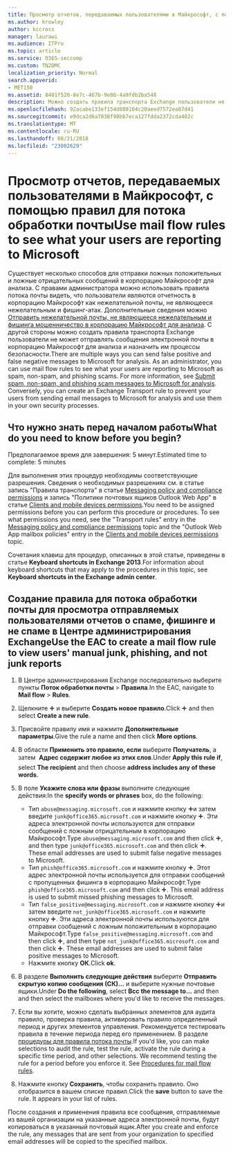 ```yaml
---
title: Просмотр отчетов, передаваемых пользователями в Майкрософт, с помощью правил для потока обработки почты
ms.author: krowley
author: kccross
manager: laurawi
ms.audience: ITPro
ms.topic: article
ms.service: O365-seccomp
ms.custom: TN2DMC
localization_priority: Normal
search.appverid:
- MET150
ms.assetid: 8401f520-8e7c-467b-9e06-4a9fdb2ba548
description: Можно создать правила транспорта Exchange пользователи не может отправлять сообщения электронной почты в корпорацию Майкрософт для анализа и назначить им процессы безопасности
ms.openlocfilehash: 92acabe133ef154d880104c20aeed7572ea87d41
ms.sourcegitcommit: e9dca2d6a7838f98bb7eca127fdda2372cda402c
ms.translationtype: MT
ms.contentlocale: ru-RU
ms.lasthandoff: 08/21/2018
ms.locfileid: "23002629"
---
```

# <a name="use-mail-flow-rules-to-see-what-your-users-are-reporting-to-microsoft"></a><span data-ttu-id="9e06c-103">Просмотр отчетов, передаваемых пользователями в Майкрософт, с помощью правил для потока обработки почты</span><span class="sxs-lookup"><span data-stu-id="9e06c-103">Use mail flow rules to see what your users are reporting to Microsoft</span></span>

<span data-ttu-id="9e06c-p101">Существует несколько способов для отправки ложных положительных и ложные отрицательных сообщений в корпорацию Майкрософт для анализа. С правами администратора можно использовать правила потока почты видеть, что пользователи являются отчетность в корпорацию Майкрософт как нежелательной почты, не являющееся нежелательным и фишинг-атак. Дополнительные сведения можно [Отправить нежелательной почты, не являющееся нежелательным и фишинга мошенничество в корпорацию Майкрософт для анализа](submit-spam-non-spam-and-phishing-scam-messages-to-microsoft-for-analysis.md). С другой стороны можно создать правила транспорта Exchange пользователи не может отправлять сообщения электронной почты в корпорацию Майкрософт для анализа и назначить им процессы безопасности.</span><span class="sxs-lookup"><span data-stu-id="9e06c-p101">There are multiple ways you can send false positive and false negative messages to Microsoft for analysis. As an administrator, you can use mail flow rules to see what your users are reporting to Microsoft as spam, non-spam, and phishing scams. For more information, see [Submit spam, non-spam, and phishing scam messages to Microsoft for analysis](submit-spam-non-spam-and-phishing-scam-messages-to-microsoft-for-analysis.md). Conversely, you can create an Exchange Transport rule to prevent your users from sending email messages to Microsoft for analysis and use them in your own security processes.</span></span>
  
## <a name="what-do-you-need-to-know-before-you-begin"></a><span data-ttu-id="9e06c-108">Что нужно знать перед началом работы</span><span class="sxs-lookup"><span data-stu-id="9e06c-108">What do you need to know before you begin?</span></span>

<span data-ttu-id="9e06c-109">Предполагаемое время для завершения: 5 минут.</span><span class="sxs-lookup"><span data-stu-id="9e06c-109">Estimated time to complete: 5 minutes</span></span>
  
<span data-ttu-id="9e06c-p102">Для выполнения этих процедур необходимы соответствующие разрешения. Сведения о необходимых разрешениях см. в статье запись "Правила транспорта" в статье [Messaging policy and compliance permissions](http://technet.microsoft.com/library/ec4d3b9f-b85a-4cb9-95f5-6fc149c3899b.aspx) и запись "Политики почтовых ящиков Outlook Web App" в статье [Clients and mobile devices permissions](http://technet.microsoft.com/library/57eca42a-5a7f-4c65-89f0-7a84f2dbea19.aspx).</span><span class="sxs-lookup"><span data-stu-id="9e06c-p102">You need to be assigned permissions before you can perform this procedure or procedures. To see what permissions you need, see the "Transport rules" entry in the [Messaging policy and compliance permissions](http://technet.microsoft.com/library/ec4d3b9f-b85a-4cb9-95f5-6fc149c3899b.aspx) topic and the "Outlook Web App mailbox policies" entry in the [Clients and mobile devices permissions](http://technet.microsoft.com/library/57eca42a-5a7f-4c65-89f0-7a84f2dbea19.aspx) topic.</span></span> 
  
<span data-ttu-id="9e06c-112">Сочетания клавиш для процедур, описанных в этой статье, приведены в статье **Keyboard shortcuts in Exchange 2013**.</span><span class="sxs-lookup"><span data-stu-id="9e06c-112">For information about keyboard shortcuts that may apply to the procedures in this topic, see **Keyboard shortcuts in the Exchange admin center**.</span></span>
  
## <a name="use-the-eac-to-create-a-mail-flow-rule-to-view-users-manual-junk-phishing-and-not-junk-reports"></a><span data-ttu-id="9e06c-113">Создание правила для потока обработки почты для просмотра отправляемых пользователями отчетов о спаме, фишинге и не спаме в Центре администрирования Exchange</span><span class="sxs-lookup"><span data-stu-id="9e06c-113">Use the EAC to create a mail flow rule to view users' manual junk, phishing, and not junk reports</span></span>

1. <span data-ttu-id="9e06c-114">В Центре администрирования Exchange последовательно выберите пункты **Поток обработки почты** \> **Правила**.</span><span class="sxs-lookup"><span data-stu-id="9e06c-114">In the EAC, navigate to **Mail flow** \> **Rules**.</span></span>
    
2. <span data-ttu-id="9e06c-115">Щелкните ![Значок добавления](media/ITPro-EAC-AddIcon.gif) и выберите **Создать новое правило**.</span><span class="sxs-lookup"><span data-stu-id="9e06c-115">Click ![Add Icon](media/ITPro-EAC-AddIcon.gif) and then select **Create a new rule**.</span></span>
    
3. <span data-ttu-id="9e06c-116">Присвойте правилу имя и нажмите **Дополнительные параметры**.</span><span class="sxs-lookup"><span data-stu-id="9e06c-116">Give the rule a name and then click **More options**.</span></span>
    
4. <span data-ttu-id="9e06c-117">В области **Применить это правило, если** выберите **Получатель**, а затем  **Адрес содержит любое из этих слов**.</span><span class="sxs-lookup"><span data-stu-id="9e06c-117">Under **Apply this rule if**, select **The recipient** and then choose **address includes any of these words**.</span></span>
    
5. <span data-ttu-id="9e06c-118">В поле **Укажите слова или фразы** выполните следующие действия:</span><span class="sxs-lookup"><span data-stu-id="9e06c-118">In the **specify words or phrases** box, do the following:</span></span> 
    - <span data-ttu-id="9e06c-p103">Тип `abuse@messaging.microsoft.com` и нажмите кнопку ![добавить значок](media/ITPro-EAC-AddIcon.gif)и затем введите `junk@office365.microsoft.com` и нажмите кнопку ![добавить значок](media/ITPro-EAC-AddIcon.gif). Эти адреса электронной почты используются для отправки сообщений с ложным отрицательным в корпорацию Майкрософт.</span><span class="sxs-lookup"><span data-stu-id="9e06c-p103">Type `abuse@messaging.microsoft.com` and then click ![Add Icon](media/ITPro-EAC-AddIcon.gif), and then type `junk@office365.microsoft.com` and then click ![Add Icon](media/ITPro-EAC-AddIcon.gif). These email addresses are used to submit false negative messages to Microsoft.</span></span>
    - <span data-ttu-id="9e06c-p104">Тип `phish@office365.microsoft.com` и нажмите кнопку ![добавить значок](media/ITPro-EAC-AddIcon.gif). Этот адрес электронной почты используется для отправки сообщений с пропущенных фишинга в корпорацию Майкрософт.</span><span class="sxs-lookup"><span data-stu-id="9e06c-p104">Type `phish@office365.microsoft.com` and then click ![Add Icon](media/ITPro-EAC-AddIcon.gif). This email address is used to submit missed phishing messages to Microsoft.</span></span>
    - <span data-ttu-id="9e06c-p105">Тип `false_positive@messaging.microsoft.com` и нажмите кнопку ![добавить значок](media/ITPro-EAC-AddIcon.gif)и затем введите `not_junk@office365.microsoft.com` и нажмите кнопку ![добавить значок](media/ITPro-EAC-AddIcon.gif). Эти адреса электронной почты используются для отправки сообщений с ложным положительным в корпорацию Майкрософт.</span><span class="sxs-lookup"><span data-stu-id="9e06c-p105">Type `false_positive@messaging.microsoft.com` and then click ![Add Icon](media/ITPro-EAC-AddIcon.gif), and then type `not_junk@office365.microsoft.com` and then click ![Add Icon](media/ITPro-EAC-AddIcon.gif). These email addresses are used to submit false positive messages to Microsoft.</span></span>
    - <span data-ttu-id="9e06c-125">Нажмите кнопку **ОК**.</span><span class="sxs-lookup"><span data-stu-id="9e06c-125">Click **ok**.</span></span>
    
6. <span data-ttu-id="9e06c-126">В разделе **Выполнить следующие действия** выберите **Отправить скрытую копию сообщения (СК)...** и выберите нужные почтовые ящики.</span><span class="sxs-lookup"><span data-stu-id="9e06c-126">Under **Do the following**, select **Bcc the message to...** and then and then select the mailboxes where you'd like to receive the messages.</span></span> 
    
7. <span data-ttu-id="9e06c-p106">Если вы хотите, можно сделать выбранных элементов для аудита правило, проверка правила, активировать правило определенный период и других элементов управления. Рекомендуется тестировать правила в течение периода перед его применением. В разделе [процедуры для правила потока почты](https://docs.microsoft.com/Exchange/policy-and-compliance/mail-flow-rules/mail-flow-rule-procedures).</span><span class="sxs-lookup"><span data-stu-id="9e06c-p106">If you'd like, you can make selections to audit the rule, test the rule, activate the rule during a specific time period, and other selections. We recommend testing the rule for a period before you enforce it. See [Procedures for mail flow rules](https://docs.microsoft.com/Exchange/policy-and-compliance/mail-flow-rules/mail-flow-rule-procedures).</span></span> 
    
8. <span data-ttu-id="9e06c-p107">Нажмите кнопку **Сохранить**, чтобы сохранить правило. Оно отобразится в вашем списке правил.</span><span class="sxs-lookup"><span data-stu-id="9e06c-p107">Click the **save** button to save the rule. It appears in your list of rules.</span></span> 
    
<span data-ttu-id="9e06c-132">После создания и применения правила все сообщения, отправляемые из вашей организации на указанные адреса электронной почты, будут копироваться в указанный почтовый ящик.</span><span class="sxs-lookup"><span data-stu-id="9e06c-132">After you create and enforce the rule, any messages that are sent from your organization to specified email addresses will be copied to the specified mailbox.</span></span>
  

